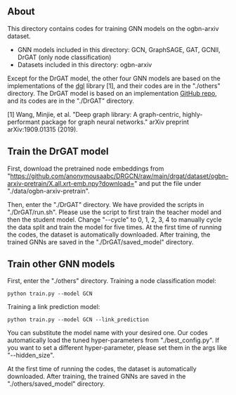 ## About

This directory contains codes for training GNN models on the ogbn-arxiv dataset.

- GNN models included in this directory: GCN, GraphSAGE, GAT, GCNII, DrGAT (only node classification)
- Datasets included in this directory: ogbn-arxiv

Except for the DrGAT model, the other four GNN models are based on the implementations of the [dgl](https://www.dgl.ai/) library [1], and their codes are in the "./others" directory. The DrGAT model is based on an implementation [GitHub repo](https://github.com/anonymousaabc/DRGCN), and its codes are in the "./DrGAT" directory.

[1] Wang, Minjie, et al. "Deep graph library: A graph-centric, highly-performant package for graph neural networks." arXiv preprint arXiv:1909.01315 (2019).



## Train the DrGAT model

First, download the pretrained node embeddings from "https://github.com/anonymousaabc/DRGCN/raw/main/drgat/dataset/ogbn-arxiv-pretrain/X.all.xrt-emb.npy?download=" and put the file under "./data/ogbn-arxiv-pretrain".

Then, enter the "./DrGAT" directory. We have provided the scripts in "./DrGAT/run.sh". Please use the script to first train the teacher model and then the student model. Change "--cycle" to 0, 1, 2, 3, 4 to manually cycle the data split and train the model for five times. At the first time of running the codes, the dataset is automatically downloaded. After training, the trained GNNs are saved in the "./DrGAT/saved_model" directory.



## Train other GNN models

First, enter the "./others" directory. Training a node classification model:

```shell
python train.py --model GCN
```

Training a link prediction model:

```shell
python train.py --model GCN --link_prediction
```

You can substitute the model name with your desired one. Our codes automatically load the tuned hyper-parameters from "./best_config.py". If you want to set a different hyper-parameter, please set them in the args like "--hidden_size".

At the first time of running the codes, the dataset is automatically downloaded. After training, the trained GNNs are saved in the "./others/saved_model" directory.

